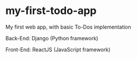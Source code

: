 # my-first-todo-app

My first web app, with basic To-Dos implementation

Back-End: Django (Python framework)

Front-End: ReactJS (JavaScript framework)
